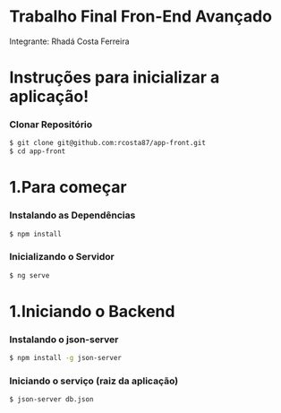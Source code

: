# Trabalho Final Fron-End Avançado

Integrante: Rhadá Costa Ferreira

# Instruções para inicializar a aplicação!

### Clonar Repositório
```sh
$ git clone git@github.com:rcosta87/app-front.git
$ cd app-front
```
# 1.Para começar

### Instalando as Dependências

```sh
$ npm install
```

### Inicializando o Servidor

```sh
$ ng serve
```
# 1.Iniciando o Backend

### Instalando o json-server
```sh
$ npm install -g json-server
```

### Iniciando o serviço (raiz da aplicação)
```sh
$ json-server db.json
```

